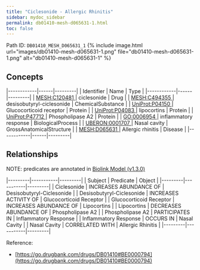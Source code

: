 ```yaml
---
title: "Ciclesonide - Allergic Rhinitis"
sidebar: mydoc_sidebar
permalink: db01410-mesh-d065631-1.html
toc: false 
---
```



Path ID: `DB01410_MESH_D065631_1`
{% include image.html url="images/db01410-mesh-d065631-1.png" file="db01410-mesh-d065631-1.png" alt="db01410-mesh-d065631-1" %}

## Concepts

|------------|------|---------|
| Identifier | Name | Type    |
|------------|------|---------|
| <a href="https://identifiers.org/MESH:C120481">MESH:C120481 </a> | ciclesonide | Drug |
| <a href="https://identifiers.org/MESH:C494355">MESH:C494355 </a> | desisobutyryl-ciclesonide | ChemicalSubstance |
| <a href="https://identifiers.org/UniProt:P04150">UniProt:P04150 </a> | Glucocorticoid receptor | Protein |
| <a href="https://identifiers.org/UniProt:P04083">UniProt:P04083 </a> | lipocortins | Protein |
| <a href="https://identifiers.org/UniProt:P47712">UniProt:P47712 </a> | Phospholipase A2 | Protein |
| <a href="https://identifiers.org/GO:0006954">GO:0006954 </a> | inflammatory response | BiologicalProcess |
| <a href="https://identifiers.org/UBERON:0001707">UBERON:0001707 </a> | Nasal cavity | GrossAnatomicalStructure |
| <a href="https://identifiers.org/MESH:D065631">MESH:D065631 </a> | Allergic rhinitis | Disease |
|------------|------|---------|

## Relationships


NOTE: predicates are annotated in <a href="https://github.com/biolink/biolink-model/releases/tag/v1.3.0">Biolink Model (v1.3.0)</a>

|---------|-----------|---------|
| Subject | Predicate | Object  |
|---------|-----------|---------|
| Ciclesonide | INCREASES ABUNDANCE OF | Desisobutyryl-Ciclesonide |
| Desisobutyryl-Ciclesonide | INCREASES ACTIVITY OF | Glucocorticoid Receptor |
| Glucocorticoid Receptor | INCREASES ABUNDANCE OF | Lipocortins |
| Lipocortins | DECREASES ABUNDANCE OF | Phospholipase A2 |
| Phospholipase A2 | PARTICIPATES IN | Inflammatory Response |
| Inflammatory Response | OCCURS IN | Nasal Cavity |
| Nasal Cavity | CORRELATED WITH | Allergic Rhinitis |
|---------|-----------|---------|

Reference: 
  - [https://go.drugbank.com/drugs/DB01410#BE0000794](https://go.drugbank.com/drugs/DB01410#BE0000794)
